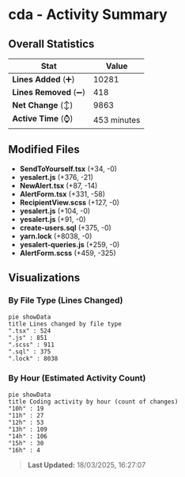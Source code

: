 # cda - Activity Summary 

## Overall Statistics

| Stat                   | Value                                                             |
| ---------------------- | ----------------------------------------------------------------- |
| **Lines Added** (➕)   | 10281                                          |
| **Lines Removed** (➖) | 418                                        |
| **Net Change** (↕)    | 9863                |
| **Active Time** (⌚)   | 453 minutes |


## Modified Files
- **SendToYourself.tsx** (+34, -0)
- **yesalert.js** (+376, -21)
- **NewAlert.tsx** (+87, -14)
- **AlertForm.tsx** (+331, -58)
- **RecipientView.scss** (+127, -0)
- **yesalert.js** (+104, -0)
- **yesalert.js** (+91, -0)
- **create-users.sql** (+375, -0)
- **yarn.lock** (+8038, -0)
- **yesalert-queries.js** (+259, -0)
- **AlertForm.scss** (+459, -325)

## Visualizations

### By File Type (Lines Changed)

```mermaid
pie showData
title Lines changed by file type
".tsx" : 524
".js" : 851
".scss" : 911
".sql" : 375
".lock" : 8038
```

### By Hour (Estimated Activity Count)

```mermaid
pie showData
title Coding activity by hour (count of changes)
"10h" : 19
"11h" : 27
"12h" : 53
"13h" : 109
"14h" : 106
"15h" : 30
"16h" : 4
```


> **Last Updated:** 18/03/2025, 16:27:07